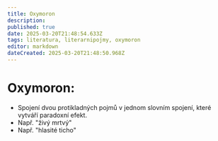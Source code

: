 ```yaml
---
title: Oxymoron
description: 
published: true
date: 2025-03-20T21:48:54.633Z
tags: literatura, literarnipojmy, oxymoron
editor: markdown
dateCreated: 2025-03-20T21:48:50.968Z
---
```


# Oxymoron:
- Spojení dvou protikladných pojmů v jednom slovním spojení, které vytváří paradoxní efekt.
- Např. "živý mrtvý"
- Např. "hlasité ticho"